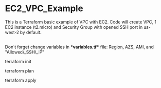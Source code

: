 # EC2\_VPC\_Example

This is a Terraform basic example of VPC with EC2.
Code will create VPC, 1 EC2 instance (t2.micro) and Security Group with opened SSH port in us-west-2 by default.

<br>
Don't forget change variables in <b>*variables.tf*</b> file: Region, AZS, AMI, and "Allowed\_SSH\_IP"

terraform init

terraform plan

terraform apply
